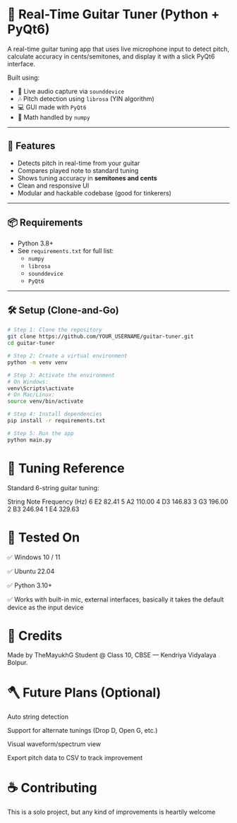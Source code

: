 # 🎸 Real-Time Guitar Tuner (Python + PyQt6)

A real-time guitar tuning app that uses live microphone input to detect pitch, calculate accuracy in cents/semitones, and display it with a slick PyQt6 interface.

Built using:
- 🎤 Live audio capture via `sounddevice`
- 🎶 Pitch detection using `librosa` (YIN algorithm)
- 💻 GUI made with `PyQt6`
- 🧠 Math handled by `numpy`

---

## 🚀 Features

- Detects pitch in real-time from your guitar
- Compares played note to standard tuning
- Shows tuning accuracy in **semitones and cents**
- Clean and responsive UI
- Modular and hackable codebase (good for tinkerers)

---

## 📦 Requirements

- Python 3.8+
- See `requirements.txt` for full list:
  - `numpy`
  - `librosa`
  - `sounddevice`
  - `PyQt6`

---

## 🛠️ Setup (Clone-and-Go)

```bash
# Step 1: Clone the repository
git clone https://github.com/YOUR_USERNAME/guitar-tuner.git
cd guitar-tuner

# Step 2: Create a virtual environment
python -m venv venv

# Step 3: Activate the environment
# On Windows:
venv\Scripts\activate
# On Mac/Linux:
source venv/bin/activate

# Step 4: Install dependencies
pip install -r requirements.txt

# Step 5: Run the app
python main.py
```
# 🎯 Tuning Reference
Standard 6-string guitar tuning:

String	Note	Frequency (Hz)
6	E2	82.41
5	A2	110.00
4	D3	146.83
3	G3	196.00
2	B3	246.94
1	E4	329.63

# 🧪 Tested On
✅ Windows 10 / 11

✅ Ubuntu 22.04

✅ Python 3.10+

✅ Works with built-in mic, external interfaces, basically it takes the default device as the input device

# 💬 Credits
Made by TheMayukhG
Student @ Class 10, CBSE — Kendriya Vidyalaya Bolpur.

# 🪓 Future Plans (Optional)
Auto string detection

Support for alternate tunings (Drop D, Open G, etc.)

Visual waveform/spectrum view

Export pitch data to CSV to track improvement

# ☕ Contributing
This is a solo project, but any kind of improvements is heartily welcome

